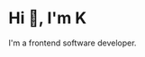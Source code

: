 # Hi 👋, I'm K

I'm a frontend software developer.

<!--

### Connect with me:

![<img align="center" src="https://cdn.jsdelivr.net/npm/simple-icons@3.0.1/icons/twitter.svg" alt="dyta" height="30" width="40" />][twitter]
![<img align="center" src="https://cdn.jsdelivr.net/npm/simple-icons@3.0.1/icons/linkedin.svg" alt="dyta" height="30" width="40" />][linkedin]

-->
<!-- ![dyta github stats](https://github-readme-stats.vercel.app/api?username=dyta&show_icons=true&count_private=true&theme=vue-dark) -->
